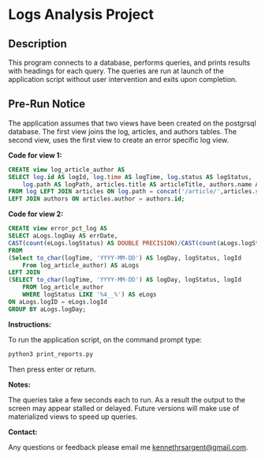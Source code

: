 # Logs Analysis Project
## Description
This program connects to a database, performs queries, and prints results with headings for each query. The queries are run at launch of the application script without user intervention and exits upon completion.
## Pre-Run Notice
The application assumes that two views have been created on the postgrsql database. The first view joins the log, articles, and authors tables. The second view, uses the first view to create an error specific log view.

**Code for view 1:**
```sql
CREATE view log_article_author AS
SELECT log.id AS logId, log.time AS logTime, log.status AS logStatus,
    log.path AS logPath, articles.title AS articleTitle, authors.name AS authorName 
FROM log LEFT JOIN articles ON log.path = concat('/article/',articles.slug) 
LEFT JOIN authors ON articles.author = authors.id;
```
**Code for view 2:**
```sql
CREATE view error_pct_log AS
SELECT aLogs.logDay AS errDate, 
CAST(count(eLogs.logStatus) AS DOUBLE PRECISION)/CAST(count(aLogs.logStatus) AS DOUBLE PRECISION) AS errPct
FROM
(Select to_char(logTime, 'YYYY-MM-DD') AS logDay, logStatus, logId 
    From log_article_author) AS aLogs
LEFT JOIN
(SELECT to_char(logTime, 'YYYY-MM-DD') AS logDay, logStatus, logId 
    FROM log_article_author
    WHERE logStatus LIKE '%4__%') AS eLogs
ON aLogs.logID = eLogs.logId
GROUP BY aLogs.logDay;
```

**Instructions:**

To run the application script, on the command prompt type:
```cmd
python3 print_reports.py
```
Then press enter or return.

**Notes:**

The queries take a few seconds each to run. As a result the output to the screen may appear stalled or delayed. Future versions will make use of materialized views to speed up queries.

**Contact:**

Any questions or feedback please email me [kennethrsargent@gmail.com](mailto:kennethrsargent@gmail.com?Subject=Print%20Reports%20Question).
